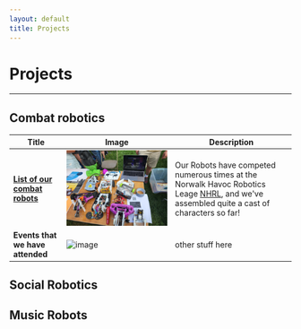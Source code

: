 ```yaml
---
layout: default
title: Projects
---
```

# Projects
---

## Combat robotics

|**Title**|**Image** | **Description** |
| --- | --- | --- |
| [**List of our combat robots**](/projects/our_robots) | [<kbd><img src="images/club_fair.jpg"></kbd>](/projects/our_robots) | Our Robots have competed numerous times at the Norwalk Havoc Robotics Leage [NHRL](https://www.nhrl.io/), and we've assembled quite a cast of characters so far! |
| **Events that we have attended** | ![image](https://user-images.githubusercontent.com/120080301/206375467-4623c546-d600-4dcf-914d-f4bb9f6c2b6f.png) | other stuff here |


## Social Robotics

## Music Robots

